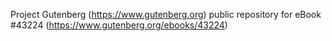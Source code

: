 Project Gutenberg (https://www.gutenberg.org) public repository for eBook #43224 (https://www.gutenberg.org/ebooks/43224)
